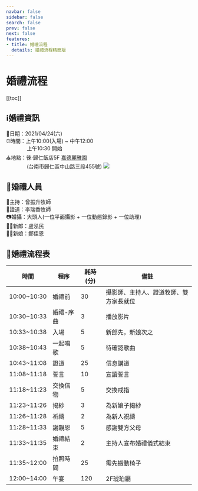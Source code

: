 ```yaml
---
navbar: false
sidebar: false
search: false
prev: false
next: false
features:
- title: 婚禮流程
  details: 婚禮流程精簡版
---
```

# 婚禮流程  

[[toc]]

## ℹ️婚禮資訊
📅日期：2021/04/24(六)  
⏰時間：上午10:00(入場) ~ 中午12:00  
&emsp;&emsp;&emsp;&emsp;上午10:30 開始  
⛪地點：徠·歸仁飯店5F [嘉德麗雅園](http://www.laihotel.com.tw/tw/misc/29)  
&emsp;&emsp;&emsp;&emsp;(台南市歸仁區中山路三段455號)
![](http://www.laihotel.com.tw/storage/misc/gallery/76a2bc9bebfa1b37e296597c627255c3.jpg)


## 🔔婚禮人員
🎤主持：曾振升牧師  
💑證道：李瑞香牧師  
📷婚攝：大頭人(一位平面攝影 + 一位動態錄影 + 一位助理)  
🤵🏻新郎：盧泓民  
👰🏻新娘：鄭佳恩


## 🧡婚禮流程表 
|時間|程序|耗時(分)|備註|
|---|---|---|---|
|10:00~10:30|婚禮前|30|攝影師、主持人、證道牧師、雙方家長就位|
|10:30~10:33|婚禮-序曲|3|播放影片|
|10:33~10:38|入場|5|新郎先，新娘次之|
|10:38~10:43|一起唱歌|5|待確認歌曲|
|10:43~11:08|證道|25|信息講道|
|11:08~11:18|誓言|10|宣讀誓言|
|11:18~11:23|交換信物|5|交換戒指|
|11:23~11:26|揭紗|3|為新娘子揭紗|
|11:26~11:28|祈禱|2|為新人祝禱|
|11:28~11:33|謝親恩|5|感謝雙方父母|
|11:33~11:35|婚禮結束|2|主持人宣布婚禮儀式結束|
|11:35~12:00|拍照時間|25|需先搬動椅子|
|12:00~14:00|午宴|120|2F琥珀廳|
